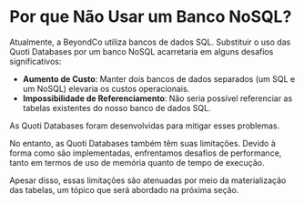 # Por que Não Usar um Banco NoSQL?

Atualmente, a BeyondCo utiliza bancos de dados SQL. Substituir o uso das Quoti Databases por um banco NoSQL acarretaria em alguns desafios significativos:

-   **Aumento de Custo**: Manter dois bancos de dados separados (um SQL e um NoSQL) elevaria os custos operacionais.
-   **Impossibilidade de Referenciamento**: Não seria possível referenciar as tabelas existentes do nosso banco de dados SQL.

As Quoti Databases foram desenvolvidas para mitigar esses problemas.

No entanto, as Quoti Databases também têm suas limitações. Devido à forma como são implementadas, enfrentamos desafios de performance, tanto em termos de uso de memória quanto de tempo de execução.

Apesar disso, essas limitações são atenuadas por meio da materialização das tabelas, um tópico que será abordado na próxima seção.